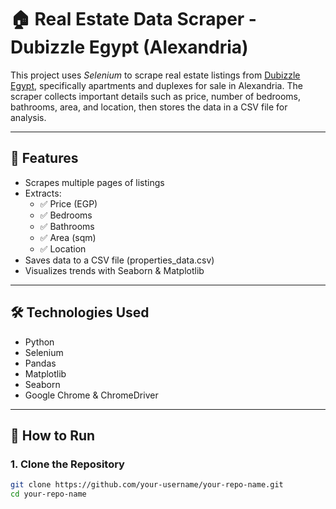 # 🏠 Real Estate Data Scraper - Dubizzle Egypt (Alexandria)

This project uses *Selenium* to scrape real estate listings from [Dubizzle Egypt](https://www.dubizzle.com.eg/en/properties/apartments-duplex-for-sale/alexandria), specifically apartments and duplexes for sale in Alexandria. The scraper collects important details such as price, number of bedrooms, bathrooms, area, and location, then stores the data in a CSV file for analysis.

---

## 📌 Features

- Scrapes multiple pages of listings
- Extracts:
  - ✅ Price (EGP)
  - ✅ Bedrooms
  - ✅ Bathrooms
  - ✅ Area (sqm)
  - ✅ Location
- Saves data to a CSV file (properties_data.csv)
- Visualizes trends with Seaborn & Matplotlib

---

## 🛠 Technologies Used

- Python
- Selenium
- Pandas
- Matplotlib
- Seaborn
- Google Chrome & ChromeDriver

---

## 🚀 How to Run

### 1. Clone the Repository

```bash
git clone https://github.com/your-username/your-repo-name.git
cd your-repo-name
